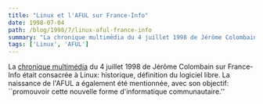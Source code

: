 ```yaml
---
title: "Linux et l'AFUL sur France-Info"
date: 1998-07-04
path: /blog/1998/7/linux-aful-france-info
summary: "La chronique multimédia du 4 juillet 1998 de Jérôme Colombain sur France-Info était consacrée à Linux: historique, définition du logiciel libre."
tags: ['Linux', 'AFUL']
---
```


<P>
La <A HREF="http://www.radio-france.fr/france-info/jcolombain/c980704m.html">chronique multimédia</A> du 4 juillet 1998 de Jérôme Colombain
sur France-Info était consacrée à Linux: historique, définition du
logiciel libre. La naissance de l'AFUL a également été mentionnée,
avec son objectif: ``promouvoir cette nouvelle forme d'informatique
communautaire.''
</P>


